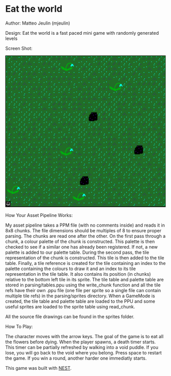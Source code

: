 # Eat the world

Author: Matteo Jeulin (mjeulin)

Design: Eat the world is a fast paced mini game with randomly generated levels

Screen Shot:

![Screen Shot](screenshot.png)

How Your Asset Pipeline Works:

My asset pipeline takes a PPM file (with no comments inside) and reads it in 8x8 chunks. The file dimensions should be multiples of 8 to ensure proper parsing. The chunks are read one after the other. On the first pass through a chunk, a colour palette of the chunk is constructed. This palette is then checked to see if a similar one has already been registered. If not, a new palette is added to our palette table. During the second pass, the tile representation of the chunk is constructed. This tile is then added to the tile table. 
Finally, a tile reference is created for the tile containing an index to the palette containing the colours to draw it and an index to its tile representation in the tile table. It also contains its position (in chunks) relative to the bottom left tile in its sprite. The tile table and palette table are stored in parsing/tables.ppu using the write_chunk function and all the tile refs have their own .ppu file (one file per sprite so a single file can contain multiple tile refs) in the parsing/sprites directory.
When a GameMode is created, the tile table and palette table are loaded to the PPU and some useful sprites are loaded to the sprite table using read_chunk.

All the source file drawings can be found in the sprites folder. 

How To Play:

The character moves with the arrow keys. The goal of the game is to eat all the flowers before dying. When the player spawns, a death timer starts. This timer can be partially refreshed by walking into a void puddle. If you lose, you will go back to the void where you belong. Press space to restart the game. If you win a round, another harder one immediatly starts.

This game was built with [NEST](NEST.md).

